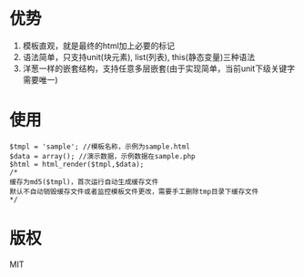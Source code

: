 # 优势
1. 模板直观，就是最终的html加上必要的标记
2. 语法简单，只支持unit(块元素), list(列表), this(静态变量)三种语法
3. 洋葱一样的嵌套结构，支持任意多层嵌套(由于实现简单，当前unit下级关键字需要唯一)

# 使用
```
$tmpl = 'sample'; //模板名称，示例为sample.html
$data = array(); //演示数据，示例数据在sample.php
$html = html_render($tmpl,$data);
/*
缓存为md5($tmpl)，首次运行自动生成缓存文件
默认不自动销毁缓存文件或者监控模板文件更改，需要手工删除tmp目录下缓存文件
*/
```

# 版权
MIT
